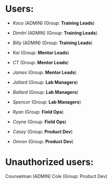 # Users:

- _Koco_ (ADMIN) (Group: **Training Leads**)

- _Dimitri_ (ADMIN) (Group: **Training Leads**)

- _Billy_ (ADMIN) (Group: **Training Leads**)



- _Kai_ (Group: **Mentor Leads**)

- _CT_ (Group: **Mentor Leads**)

- _James_ (Group: **Mentor Leads**)



- _Jallard_ (Group: **Lab Managers**)

- _Ballard_ (Group: **Lab Managers**)

- _Spencer_ (Group: **Lab Managers**)



- _Ryan_ (Group: **Field Ops**)

- _Coyne_ (Group: **Field Ops**)



- _Casey_ (Group: **Product Dev**)

- _Omron_ (Group: **Product Dev**)


# Unauthorized users:

Counselman (ADMIN)
Cole (Group: Product Dev)

